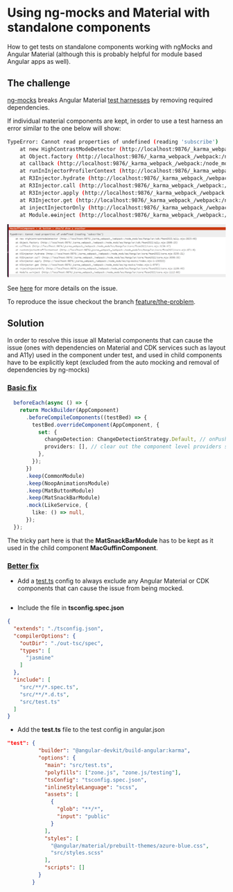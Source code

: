 # Using ng-mocks and Material with standalone components

How to get tests on standalone components working with ngMocks and Angular Material (although this is probably helpful for module based Angular apps as well).

## The challenge

[ng-mocks](https://ng-mocks.sudo.eu/guides/component-standalone/) breaks Angular Material [test harnesses](https://material.angular.io/guide/using-component-harnesses) by removing required dependencies.

If individual material components are kept, in order to use a test harness an error similar to the one below will show:

```bash
TypeError: Cannot read properties of undefined (reading 'subscribe')
    at new HighContrastModeDetector (http://localhost:9876/_karma_webpack_/webpack:/node_modules/@angular/cdk/fesm2022/a11y.mjs:2823:48)
    at Object.factory (http://localhost:9876/_karma_webpack_/webpack:/node_modules/@angular/cdk/fesm2022/a11y.mjs:2886:23)
    at callback (http://localhost:9876/_karma_webpack_/webpack:/node_modules/@angular/core/fesm2022/core.mjs:3236:47)
    at runInInjectorProfilerContext (http://localhost:9876/_karma_webpack_/webpack:/node_modules/@angular/core/fesm2022/core.mjs:871:9)
    at R3Injector.hydrate (http://localhost:9876/_karma_webpack_/webpack:/node_modules/@angular/core/fesm2022/core.mjs:3235:21)
    at R3Injector.call (http://localhost:9876/_karma_webpack_/webpack:/node_modules/@angular/core/fesm2022/core.mjs:3098:33)
    at R3Injector.apply (http://localhost:9876/_karma_webpack_/webpack:/node_modules/ng-mocks/index.mjs:1:130322)
    at R3Injector.get (http://localhost:9876/_karma_webpack_/webpack:/node_modules/ng-mocks/index.mjs:1:9797)
    at injectInjectorOnly (http://localhost:9876/_karma_webpack_/webpack:/node_modules/@angular/core/fesm2022/core.mjs:1106:40)
    at Module.ɵɵinject (http://localhost:9876/_karma_webpack_/webpack:/node_modules/@angular/core/fesm2022/core.mjs:1112:60)
```

![mock with test harness issue](./mocked-harness-error.png)

See [here](https://github.com/angular/components/issues/25563) for more details on the issue.

To reproduce the issue checkout the branch [feature/the-problem](https://github.com/JayChase/ng-mocks-and-material/tree/feature/the-problem).

## Solution

In order to resolve this issue all Material components that can cause the issue (ones with dependencies on Material and CDK services such as layout and A11y) used in the component under test, and used in child components have to be explicitly kept (excluded from the auto mocking and removal of dependencies by ng-mocks)

### [Basic fix](https://github.com/JayChase/ng-mocks-and-material/tree/feature/basic-fix)

```TypeScript
  beforeEach(async () => {
    return MockBuilder(AppComponent)
      .beforeCompileComponents((testBed) => {
        testBed.overrideComponent(AppComponent, {
          set: {
            changeDetection: ChangeDetectionStrategy.Default, // onPush doesn't work well with detectChanges()
            providers: [], // clear out the component level providers so the mocks get used
          },
        });
      })
      .keep(CommonModule)
      .keep(NoopAnimationsModule)
      .keep(MatButtonModule)
      .keep(MatSnackBarModule)
      .mock(LikeService, {
        like: () => null,
      });
  });
```

The tricky part here is that the **MatSnackBarModule** has to be kept as it used in the child component **MacGuffinComponent**.

### [Better fix](https://github.com/JayChase/ng-mocks-and-material/tree/feature/better-fix)

- Add a [test.ts](./src/test.ts) config to always exclude any Angular Material or CDK components that can cause the issue from being mocked.

```TypeScript
```

- Include the file in **tsconfig.spec.json**

```json
{
  "extends": "./tsconfig.json",
  "compilerOptions": {
    "outDir": "./out-tsc/spec",
    "types": [
      "jasmine"
    ]
  },
  "include": [
    "src/**/*.spec.ts",
    "src/**/*.d.ts",
    "src/test.ts"
  ]
}
```

- Add the **test.ts** file to the test config in angular.json

```json
"test": {
          "builder": "@angular-devkit/build-angular:karma",
          "options": {
            "main": "src/test.ts",
            "polyfills": ["zone.js", "zone.js/testing"],
            "tsConfig": "tsconfig.spec.json",
            "inlineStyleLanguage": "scss",
            "assets": [
              {
                "glob": "**/*",
                "input": "public"
              }
            ],
            "styles": [
              "@angular/material/prebuilt-themes/azure-blue.css",
              "src/styles.scss"
            ],
            "scripts": []
          }
        }
```
